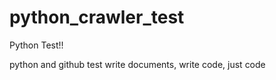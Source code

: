 # python_crawler_test

Python Test!!

python and github test
write documents, write code, just code
